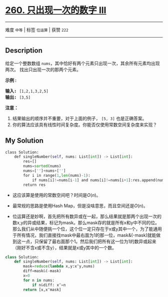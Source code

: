 # [260. 只出现一次的数字 III](https://leetcode-cn.com/problems/single-number-iii/)

---

难度 `中等` | 标签 `位运算`  | 获赞 `222`

---

## Description

<p>给定一个整数数组&nbsp;<code>nums</code>，其中恰好有两个元素只出现一次，其余所有元素均出现两次。 找出只出现一次的那两个元素。</p>
<p><strong>示例 :</strong></p>
<pre><strong>输入:</strong> <code>[1,2,1,3,2,5]</code>
<strong>输出:</strong> <code>[3,5]</code></pre>

<p><strong>注意：</strong></p>
<ol>
	<li>结果输出的顺序并不重要，对于上面的例子，&nbsp;<code>[5, 3]</code>&nbsp;也是正确答案。</li>
	<li>你的算法应该具有线性时间复杂度。你能否仅使用常数空间复杂度来实现？</li>
</ol>


## My Solution

```python
class Solution:
    def singleNumber(self, nums: List[int]) -> List[int]:
        res=[]
        nums=sorted(nums)
        nums=['']+nums+['']
        for i in range(1,len(nums)-1):
            if nums[i]!=nums[i-1] and nums[i]!=nums[i+1]:res.append(nums[i])
        return res
```

- 这应该算是使用的常数空间吧？时间是$O(n)$。

- 最常规的思路是使用Hash Map，但是没啥意思，而且空间还是$O(n)$。

- 位运算还是妙啊，首先把所有数异或在一起，那么结果就是那两个出现一次的数x,y的异或结果，标记为mask。那么mask存的就是所有x和y中不同的位。那么我们从中随便挑一个位，这个位一定只存在于x或y其中一个，为了能通用于所有情况，我们直接找mask中最右面为1的那一位，mask&(-mask)就能做到这一点，只保留了最右面那个1。然后我们把所有这一位为1的数异或起来（刚好不含x或不含y），结果就是x或y其中的一个数。

```python
class Solution:
    def singleNumber(self, nums: List[int]) -> List[int]:
        mask=reduce(lambda x,y:x^y,nums)
        diff=mask&(-mask)
        x=0
        for n in nums:
            if n&diff: x^=n
        return [x,x^mask]
```



